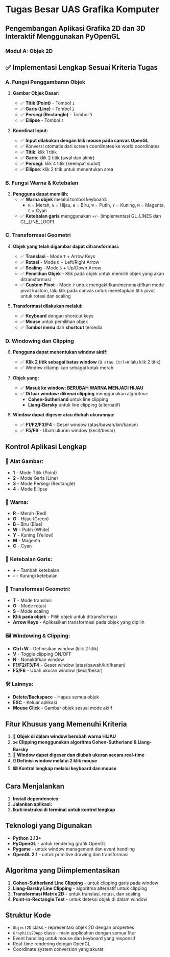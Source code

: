 # Tugas Besar UAS Grafika Komputer

## Pengembangan Aplikasi Grafika 2D dan 3D Interaktif Menggunakan PyOpenGL

### Modul A: Objek 2D

## ✅ Implementasi Lengkap Sesuai Kriteria Tugas

### A. Fungsi Penggambaran Objek

1. **Gambar Objek Dasar:**

   - ✅ **Titik (Point)** - Tombol `1`
   - ✅ **Garis (Line)** - Tombol `2`
   - ✅ **Persegi (Rectangle)** - Tombol `3`
   - ✅ **Ellipse** - Tombol `4`

2. **Koordinat Input:**
   - ✅ **Input dilakukan dengan klik mouse pada canvas OpenGL**
   - ✅ Konversi otomatis dari screen coordinates ke world coordinates
   - ✅ **Titik**: klik 1 titik
   - ✅ **Garis**: klik 2 titik (awal dan akhir)
   - ✅ **Persegi**: klik 4 titik (keempat sudut)
   - ✅ **Ellipse**: klik 2 titik untuk menentukan area

### B. Fungsi Warna & Ketebalan

3. **Pengguna dapat memilih:**
   - ✅ **Warna objek** melalui tombol keyboard:
     - `R` = Merah, `G` = Hijau, `B` = Biru, `W` = Putih, `Y` = Kuning, `M` = Magenta, `C` = Cyan
   - ✅ **Ketebalan garis** menggunakan `+/-` (implementasi GL_LINES dan GL_LINE_LOOP)

### C. Transformasi Geometri

4. **Objek yang telah digambar dapat ditransformasi:**

   - ✅ **Translasi** - Mode `T` + Arrow Keys
   - ✅ **Rotasi** - Mode `O` + Left/Right Arrow
   - ✅ **Scaling** - Mode `S` + Up/Down Arrow
   - ✅ **Pemilihan Objek** - Klik pada objek untuk memilih objek yang akan ditransformasi
   - ✅ **Custom Pivot** - Mode `P` untuk mengaktifkan/menonaktifkan mode pivot kustom, lalu klik pada canvas untuk menetapkan titik pivot untuk rotasi dan scaling

5. **Transformasi dilakukan melalui:**
   - ✅ **Keyboard** dengan shortcut keys
   - ✅ **Mouse** untuk pemilihan objek
   - ✅ **Tombol menu** dan **shortcut** tersedia

### D. Windowing dan Clipping

6. **Pengguna dapat menentukan window aktif:**

   - ✅ **Klik 2 titik sebagai batas window** (`Q atau Ctrl+W` lalu klik 2 titik)
   - ✅ Window ditampilkan sebagai kotak merah

7. **Objek yang:**

   - ✅ **Masuk ke window: BERUBAH WARNA MENJADI HIJAU**
   - ✅ **Di luar window: dikenai clipping** menggunakan algoritma:
     - **Cohen-Sutherland** untuk line clipping
     - **Liang-Barsky** untuk line clipping (alternatif)

8. **Window dapat digeser atau diubah ukurannya:**
   - ✅ **F1/F2/F3/F4** - Geser window (atas/bawah/kiri/kanan)
   - ✅ **F5/F6** - Ubah ukuran window (kecil/besar)

## Kontrol Aplikasi Lengkap

### 🎨 Alat Gambar:

- **1** - Mode Titik (Point)
- **2** - Mode Garis (Line)
- **3** - Mode Persegi (Rectangle)
- **4** - Mode Ellipse

### 🌈 Warna:

- **R** - Merah (Red)
- **G** - Hijau (Green)
- **B** - Biru (Blue)
- **W** - Putih (White)
- **Y** - Kuning (Yellow)
- **M** - Magenta
- **C** - Cyan

### 📏 Ketebalan Garis:

- **+** - Tambah ketebalan
- **-** - Kurangi ketebalan

### 🔄 Transformasi Geometri:

- **T** - Mode translasi
- **O** - Mode rotasi
- **S** - Mode scaling
- **Klik pada objek** - Pilih objek untuk ditransformasi
- **Arrow Keys** - Aplikasikan transformasi pada objek yang dipilih

### 🖼️ Windowing & Clipping:

- **Ctrl+W** - Definisikan window (klik 2 titik)
- **V** - Toggle clipping ON/OFF
- **N** - Nonaktifkan window
- **F1/F2/F3/F4** - Geser window (atas/bawah/kiri/kanan)
- **F5/F6** - Ubah ukuran window (kecil/besar)

### 🛠️ Lainnya:

- **Delete/Backspace** - Hapus semua objek
- **ESC** - Keluar aplikasi
- **Mouse Click** - Gambar objek sesuai mode aktif

## Fitur Khusus yang Memenuhi Kriteria

1. **🎯 Objek di dalam window berubah warna HIJAU**
2. **✂️ Clipping menggunakan algoritma Cohen-Sutherland & Liang-Barsky**
3. **📐 Window dapat digeser dan diubah ukuran secara real-time**
4. **🖱️ Definisi window melalui 2 klik mouse**
5. **⌨️ Kontrol lengkap melalui keyboard dan mouse**

## Cara Menjalankan

1. **Install dependencies:**
2. **Jalankan aplikasi:**
3. **Ikuti instruksi di terminal untuk kontrol lengkap**

## Teknologi yang Digunakan

- **Python 3.13+**
- **PyOpenGL** - untuk rendering grafik OpenGL
- **Pygame** - untuk window management dan event handling
- **OpenGL 2.1** - untuk primitive drawing dan transformasi

## Algoritma yang Diimplementasikan

1. **Cohen-Sutherland Line Clipping** - untuk clipping garis pada window
2. **Liang-Barsky Line Clipping** - algoritma alternatif untuk clipping
3. **Transformasi Matrix 2D** - untuk translasi, rotasi, dan scaling
4. **Point-in-Rectangle Test** - untuk deteksi objek di dalam window

## Struktur Kode

- `Object2D` class - representasi objek 2D dengan properties
- `Graphics2DApp` class - main application dengan semua fitur
- Event handling untuk mouse dan keyboard yang responsif
- Real-time rendering dengan OpenGL
- Coordinate system conversion yang akurat

